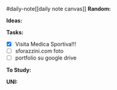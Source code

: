 #daily-note[[daily note canvas]] 
**Random:**


**Ideas:**


**Tasks:**
- [x] Visita Medica Sportiva!!!
- [ ] sforazzini.com foto
- [ ] portfolio su google drive

**To Study:**


**UNI:**
